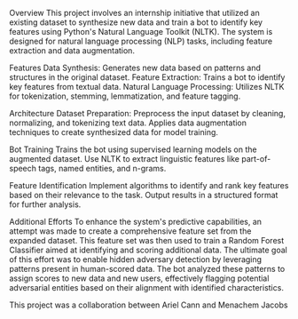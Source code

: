 Overview
This project involves an internship initiative that utilized an existing dataset to synthesize new data and train a bot to identify key features using Python's Natural Language Toolkit (NLTK). The system is designed for natural language processing (NLP) tasks, including feature extraction and data augmentation.

Features
Data Synthesis: Generates new data based on patterns and structures in the original dataset.
Feature Extraction: Trains a bot to identify key features from textual data.
Natural Language Processing: Utilizes NLTK for tokenization, stemming, lemmatization, and feature tagging.

Architecture
Dataset Preparation:
Preprocess the input dataset by cleaning, normalizing, and tokenizing text data.
Applies data augmentation techniques to create synthesized data for model training.

Bot Training
Trains the bot using supervised learning models on the augmented dataset.
Use NLTK to extract linguistic features like part-of-speech tags, named entities, and n-grams.

Feature Identification
Implement algorithms to identify and rank key features based on their relevance to the task.
Output results in a structured format for further analysis.

Additional Efforts
To enhance the system's predictive capabilities, an attempt was made to create a comprehensive feature set from the expanded dataset.
This feature set was then used to train a Random Forest Classifier aimed at identifying and scoring additional data.
The ultimate goal of this effort was to enable hidden adversary detection by leveraging patterns present in human-scored data.
The bot analyzed these patterns to assign scores to new data and new users, effectively flagging potential adversarial entities based on their alignment with identified characteristics.

This project was a collaboration between Ariel Cann and Menachem Jacobs
